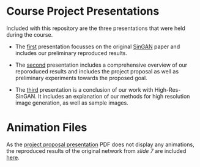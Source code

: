 Course Project Presentations
============================

Included with this repository are the three presentations that were held during the course.

- The [first](SinGAN_paper_presentation.pdf) presentation focusses on the original [SinGAN](https://arxiv.org/pdf/1905.01164.pdf)
paper and includes our preliminary reproduced results.

- The [second](project_proposal_presentation.pdf) presentation includes a comprehensive overview of our reporoduced results 
and includes the project proposal as well as preliminary experiments towards the proposed
goal.

- The [third](final_presentation.pdf) presentation is a conclusion of our work with High-Res-SinGAN. It includes an 
explanation of our methods for high resolution image generation, as well as sample images.



Animation Files
===============

As the [project proposal presentation](project_proposal_presentation.pdf) PDF does not display any animations, the reproduced 
results of the original network from *slide 7* are included [here](./supplementary_animations).
